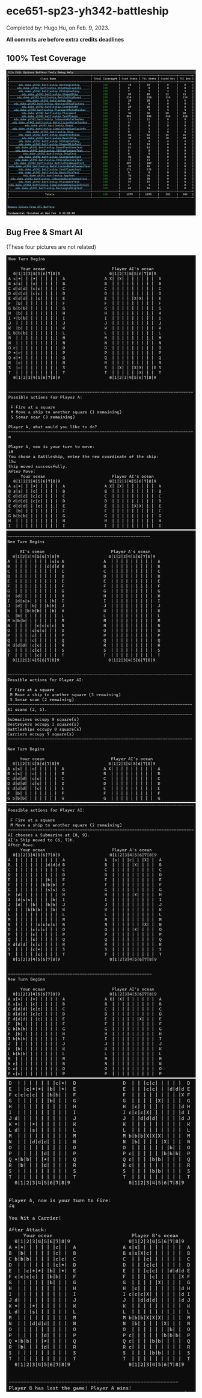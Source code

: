 # ece651-sp23-yh342-battleship

Completed by: Hugo Hu, on Feb. 9, 2023.

**All commits are before extra credits deadlines**

## 100% Test Coverage

![](assets/test_coverage.png)

## Bug Free & Smart AI

(These four pictures are not related)

![](assets/ill_1.png)
![](assets/ill_2.png)
![](assets/ill_3.png)
![](assets/ill_4.png)
